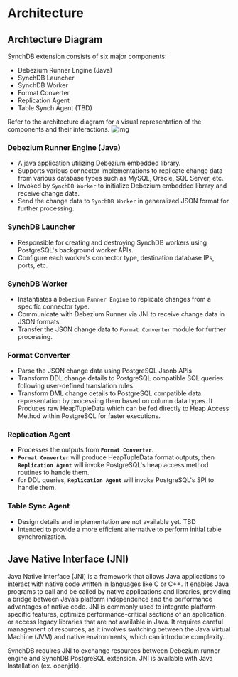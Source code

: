 # Architecture
## Archtecture Diagram
SynchDB extension consists of six major components:
* Debezium Runner Engine (Java)
* SynchDB Launcher
* SynchDB Worker
* Format Converter
* Replication Agent
* Table Synch Agent (TBD)

Refer to the architecture diagram for a visual representation of the components and their interactions.
![img](https://www.highgo.ca/wp-content/uploads/2024/07/synchdb.drawio.png)

### Debezium Runner Engine (Java)
* A java application utilizing Debezium embedded library.
* Supports various connector implementations to replicate change data from various database types such as MySQL, Oracle, SQL Server, etc.
* Invoked by `SynchDB Worker` to initialize Debezium embedded library and receive change data.
* Send the change data to `SynchDB Worker` in generalized JSON format for further processing.

### SynchDB Launcher
* Responsible for creating and destroying SynchDB workers using PostgreSQL's background worker APIs.
* Configure each worker's connector type, destination database IPs, ports, etc.

### SynchDB Worker
* Instantiates a `Debezium Runner Engine` to replicate changes from a specific connector type.
* Communicate with Debezium Runner via JNI to receive change data in JSON formats.
* Transfer the JSON change data to `Format Converter` module for further processing.

### Format Converter
* Parse the JSON change data using PostgreSQL Jsonb APIs
* Transform DDL change details to PostgreSQL compatible SQL queries following user-defined translation rules.
* Transform DML change details to PostgreSQL compatible data representation by processing them based on column data types. It Produces raw HeapTupleData which can be fed directly to Heap Access Method within PostgreSQL for faster executions.

### Replication Agent
* Processes the outputs from **`Format Converter`**.
* **`Format Converter`** will produce HeapTupleData format outputs, then **`Replication Agent`** will invoke PostgreSQL's heap access method routines to handle them.
* for DDL queries, **`Replication Agent`** will invoke PostgreSQL's SPI to handle them.

### Table Sync Agent
* Design details and implementation are not available yet. TBD
* Intended to provide a more efficient alternative to perform initial table synchronization.

## Jave Native Interface (JNI)
Java Native Interface (JNI) is a framework that allows Java applications to interact with native code written in languages like C or C++. It enables Java programs to call and be called by native applications and libraries, providing a bridge between Java’s platform independence and the performance advantages of native code. JNI is commonly used to integrate platform-specific features, optimize performance-critical sections of an application, or access legacy libraries that are not available in Java. It requires careful management of resources, as it involves switching between the Java Virtual Machine (JVM) and native environments, which can introduce complexity.

SynchDB requires JNI to exchange resources between Debezium runner engine and SynchDB PostgreSQL extension. JNI is available with Java Installation (ex. openjdk).


